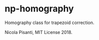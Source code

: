 np-homography
==============
Homography class for trapezoid correction.
   
Nicola Pisanti, MIT License 2018.
